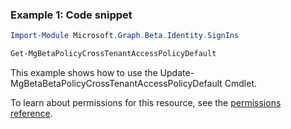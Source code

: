 ### Example 1: Code snippet

```powershellImport-Module Microsoft.Graph.Beta.Identity.SignIns

Get-MgBetaPolicyCrossTenantAccessPolicyDefault
```
This example shows how to use the Update-MgBetaBetaPolicyCrossTenantAccessPolicyDefault Cmdlet.
To learn about permissions for this resource, see the [permissions reference](/graph/permissions-reference).

